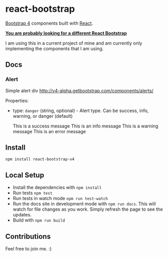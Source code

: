 # react-bootstrap

[Bootstrap 4][bootstrap] components built with [React][react].

__[You are probably looking for a different React Bootstrap][react-bootstrap]__ 

I am using this in a current project of mine and am currently only implementing the components that I am using.

## Docs

### Alert

Simple alert div http://v4-alpha.getbootstrap.com/components/alerts/

Properties:

+ type: `danger` (string, optional) - Alert type. Can be success, info, warning, or danger (default)

    <Alert type="success">This is a success message</Alert>
    <Alert type="info">This is an info message</Alert>
    <Alert type="warning">This is a warning message</Alert>
    <Alert type="danger">This is an error message</Alert>

## Install

    npm install react-bootstrap-v4

## Local Setup

- Install the dependencies with `npm install`
- Run tests `npm test`
- Run tests in watch mode `npm run test-watch`
- Run the docs site in development mode with `npm run docs`. This will watch
  for file changes as you work. Simply refresh the page to see the updates.
- Build with `npm run build`

## Contributions

Feel free to join me. :)

[bootstrap]: http://getbootstrap.com
[react]: http://facebook.github.io/react/
[react-bootstrap]: http://react-bootstrap.github.io/